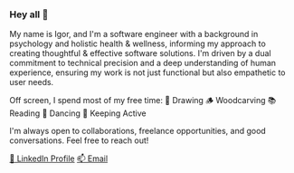 ### Hey all 👋

My name is Igor, and I'm a software engineer with a background in psychology and holistic health & wellness, informing my approach to creating thoughtful & effective software solutions. I'm driven by a dual commitment to technical precision and a deep understanding of human experience, ensuring my work is not just functional but also empathetic to user needs.

Off screen, I spend most of my free time:
🎨 Drawing
🪵 Woodcarving
📚 Reading
💃 Dancing
🏃 Keeping Active

I'm always open to collaborations, freelance opportunities, and good conversations. Feel free to reach out!

[💼 LinkedIn Profile](https://www.linkedin.com/in/igoroganesian/)
[📫 Email](igor.oganesian@gmail.com)
